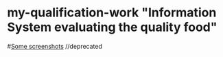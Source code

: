 # my-qualification-work "Information System evaluating the quality food"

#[Some screenshots](https://drive.google.com/folderview?id=0B-P2fAd7LE2zfmpkb0phc2p6NHJaTzJXY2xZWE1aZkxjeVIwbGptRlV2ZXQybWtjb1BHQzg&usp=sharing) //deprecated
